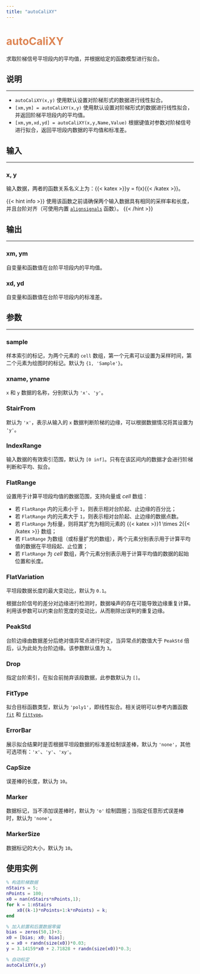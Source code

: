 ```yaml
---
title: "autoCaliXY"
---
```


# <font color="#DD8452"> autoCaliXY </font>

求取阶梯信号平坦段内的平均值，并根据给定的函数模型进行拟合。

## 说明

---

- `autoCaliXY(x,y)` 使用默认设置对阶梯形式的数据进行线性拟合。
- `[xm,ym] = autoCaliXY(x,y)` 使用默认设置对阶梯形式的数据进行线性拟合，并返回阶梯平坦段内的平均值。
- `[xm,ym,xd,yd] = autoCaliXY(x,y,Name,Value)` 根据键值对参数对阶梯信号进行拟合，返回平坦段内数据的平均值和标准差。

## 输入

---

### x, y

输入数据，两者的函数关系名义上为：{{< katex >}}y = f(x){{< /katex >}}。

{{< hint info >}}
使用该函数之前请确保两个输入数据具有相同的采样率和长度，并且台阶对齐（可使用内置 [`alignsignals`](https://ww2.mathworks.cn/help/signal/ref/alignsignals.html) 函数）。
{{< /hint >}}

## 输出

---

### xm, ym

自变量和函数值在台阶平坦段内的平均值。

### xd, yd

自变量和函数值在台阶平坦段内的标准差。

## 参数

---

### sample

样本索引的标记，为两个元素的 `cell` 数组，第一个元素可以设置为采样时间，第二个元素为绘图时的标记。默认为 `{1, 'Sample'}`。

### xname, yname

`x` 和 `y` 数据的名称，分别默认为 `'x'`、`'y'`。

### StairFrom

默认为 `'x'`，表示从输入的 `x` 数据判断阶梯的边缘，可以根据数据情况将其设置为 `'y'`。

### IndexRange

输入数据的有效索引范围，默认为 `[0 inf]`。只有在该区间内的数据才会进行阶梯判断和平均、拟合。

### FlatRange

设置用于计算平坦段均值的数据范围，支持向量或 _cell_ 数组：

- 若 `FlatRange` 内的元素小于 `1`，则表示相对台阶起、止边缘的百分比；
- 若 `FlatRange` 内的元素大于 `1`，则表示相对台阶起、止边缘的数据点数。
- 若 `FlatRange` 为标量，则将其扩充为相同元素的 {{< katex >}}1 \times 2{{< /katex >}} 数组；
- 若 `FlatRange` 为数组（或标量扩充的数组），两个元素分别表示用于计算平均值的数据在平坦段起、止位置；
- 若 `FlatRange` 为 _cell_ 数组，两个元素分别表示用于计算平均值的数据的起始位置和长度。

### FlatVariation

平坦段数据长度的最大变动比，默认为 `0.1`。

根据台阶信号的差分对边缘进行检测时，数据噪声的存在可能导致边缘重复计算。利用该参数可以约束台阶宽度的变动比，从而剔除出误判的重复边缘。

### PeakStd

台阶边缘由数据差分后绝对值异常点进行判定，当异常点的数值大于 `PeakStd` 倍后，认为此处为台阶边缘。该参数默认值为 `3`。

### Drop

指定台阶索引，在拟合前抛弃该段数据，此参数默认为 `[]`。

### FitType

拟合目标函数类型，默认为 `'poly1'`，即线性拟合。相关说明可以参考内置函数 [`fit`](https://ww2.mathworks.cn/help/curvefit/fit.html) 和 [`fittype`](https://ww2.mathworks.cn/help/curvefit/fittype.html)。

### ErrorBar

展示拟合结果时是否根据平坦段数据的标准差绘制误差棒，默认为 `'none'`，其他可选项有：`'x'`、`'y'`、`'xy'`。

### CapSize

误差棒的长度，默认为 `10`。

### Marker

数据标记，当不添加误差棒时，默认为 `'o'` 绘制圆圈；当指定任意形式误差棒时，默认为 `'none'`。

### MarkerSize

数据标记的大小，默认为 `10`。

## 使用实例

```matlab
% 构造阶梯数据
nStairs = 5;
nPoints = 100;
x0 = nan(nStairs*nPoints,1);
for k = 1:nStairs
    x0((k-1)*nPoints+1:k*nPoints) = k;
end

% 加入前置和后置数据零偏
bias = zeros(50,1)+3;
x0 = [bias; x0; bias];
x = x0 + randn(size(x0))*0.03;
y = 3.14159*x0 + 2.71828 + randn(size(x0))*0.3;

% 自动标定
autoCaliXY(x,y)
```

